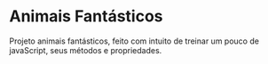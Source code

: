 # Animais Fantásticos
Projeto animais fantásticos, feito com intuito de treinar um pouco de javaScript, seus métodos e propriedades.
